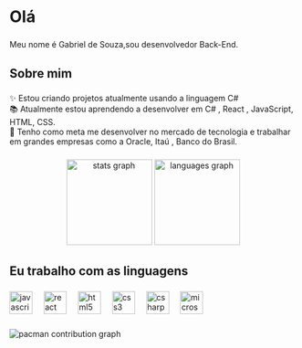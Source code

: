 <h1 align="left">Olá</h1>

###

<p align="left">Meu nome é Gabriel de Souza,sou desenvolvedor Back-End.</p>

###

<h2 align="left">Sobre mim</h2>

###

<p align="left">✨ Estou criando projetos atualmente usando a linguagem C#<br>📚 Atualmente estou aprendendo a desenvolver em C# , React , JavaScript, HTML, CSS.<br>🎯 Tenho como meta me desenvolver no mercado de tecnologia e trabalhar em grandes empresas como a Oracle, Itaú , Banco do Brasil.</p>

###

<div align="center">
  <img src="https://github-readme-stats.vercel.app/api?username=gabriel-sp16&hide_title=false&hide_rank=false&show_icons=true&include_all_commits=true&count_private=true&disable_animations=false&theme=dracula&locale=en&hide_border=false&order=1" height="150" alt="stats graph"  />
  <img src="https://github-readme-stats.vercel.app/api/top-langs?username=gabriel-sp16&locale=en&hide_title=false&layout=compact&card_width=320&langs_count=5&theme=dracula&hide_border=false&order=2" height="150" alt="languages graph"  />
</div>

###

<h2 align="left">Eu trabalho com as linguagens</h2>

###

<div align="left">
  <img src="https://cdn.jsdelivr.net/gh/devicons/devicon/icons/javascript/javascript-original.svg" height="40" alt="javascript logo"  />
  <img width="12" />
  <img src="https://cdn.jsdelivr.net/gh/devicons/devicon/icons/react/react-original.svg" height="40" alt="react logo"  />
  <img width="12" />
  <img src="https://cdn.jsdelivr.net/gh/devicons/devicon/icons/html5/html5-original.svg" height="40" alt="html5 logo"  />
  <img width="12" />
  <img src="https://cdn.jsdelivr.net/gh/devicons/devicon/icons/css3/css3-original.svg" height="40" alt="css3 logo"  />
  <img width="12" />
  <img src="https://cdn.jsdelivr.net/gh/devicons/devicon/icons/csharp/csharp-original.svg" height="40" alt="csharp logo"  />
  <img width="12" />
  <img src="https://cdn.jsdelivr.net/gh/devicons/devicon/icons/microsoftsqlserver/microsoftsqlserver-plain.svg" height="40" alt="microsoftsqlserver logo"  />
</div>

###

<p align="left"></p>

###

<picture>
  <source media="(prefers-color-scheme: dark)" srcset="https://raw.githubusercontent.com/gabriel-sp16/gabriel-sp16/output/pacman-contribution-graph-dark.svg">
  <source media="(prefers-color-scheme: light)" srcset="https://raw.githubusercontent.com/gabriel-sp16/gabriel-sp16/output/pacman-contribution-graph.svg">
  <img alt="pacman contribution graph" src="https://raw.githubusercontent.com/gabriel-sp16/gabriel-sp16/output/pacman-contribution-graph.svg">
</picture>

###
